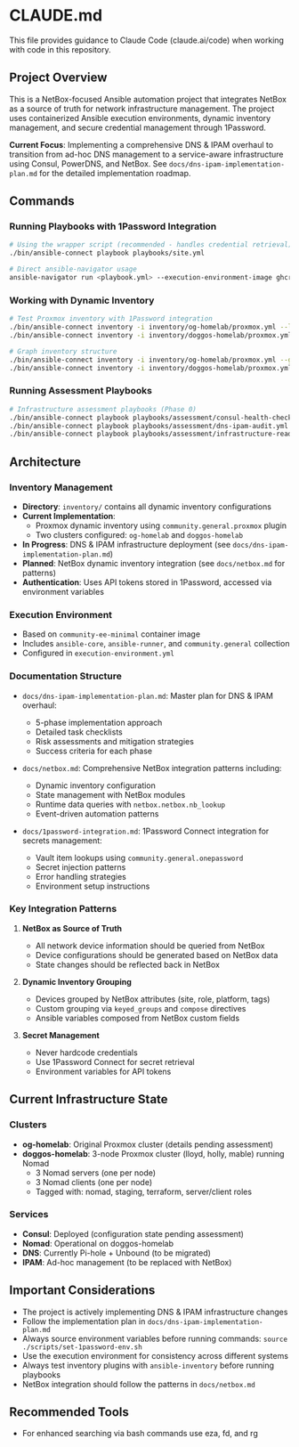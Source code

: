 # CLAUDE.md

This file provides guidance to Claude Code (claude.ai/code) when working with code in this repository.

## Project Overview

This is a NetBox-focused Ansible automation project that integrates NetBox as a source of truth for network infrastructure management. The project uses containerized Ansible execution environments, dynamic inventory management, and secure credential management through 1Password.

**Current Focus**: Implementing a comprehensive DNS & IPAM overhaul to transition from ad-hoc DNS management to a service-aware infrastructure using Consul, PowerDNS, and NetBox. See `docs/dns-ipam-implementation-plan.md` for the detailed implementation roadmap.

## Commands

### Running Playbooks with 1Password Integration
```bash
# Using the wrapper script (recommended - handles credential retrieval)
./bin/ansible-connect playbook playbooks/site.yml

# Direct ansible-navigator usage
ansible-navigator run <playbook.yml> --execution-environment-image ghcr.io/ansible-community/community-ee-minimal:latest --mode stdout
```

### Working with Dynamic Inventory
```bash
# Test Proxmox inventory with 1Password integration
./bin/ansible-connect inventory -i inventory/og-homelab/proxmox.yml --list
./bin/ansible-connect inventory -i inventory/doggos-homelab/proxmox.yml --list

# Graph inventory structure
./bin/ansible-connect inventory -i inventory/og-homelab/proxmox.yml --graph
./bin/ansible-connect inventory -i inventory/doggos-homelab/proxmox.yml --graph
```

### Running Assessment Playbooks
```bash
# Infrastructure assessment playbooks (Phase 0)
./bin/ansible-connect playbook playbooks/assessment/consul-health-check.yml
./bin/ansible-connect playbook playbooks/assessment/dns-ipam-audit.yml
./bin/ansible-connect playbook playbooks/assessment/infrastructure-readiness.yml
```

## Architecture

### Inventory Management
- **Directory**: `inventory/` contains all dynamic inventory configurations
- **Current Implementation**: 
  - Proxmox dynamic inventory using `community.general.proxmox` plugin
  - Two clusters configured: `og-homelab` and `doggos-homelab`
- **In Progress**: DNS & IPAM infrastructure deployment (see `docs/dns-ipam-implementation-plan.md`)
- **Planned**: NetBox dynamic inventory integration (see `docs/netbox.md` for patterns)
- **Authentication**: Uses API tokens stored in 1Password, accessed via environment variables

### Execution Environment
- Based on `community-ee-minimal` container image
- Includes `ansible-core`, `ansible-runner`, and `community.general` collection
- Configured in `execution-environment.yml`

### Documentation Structure
- `docs/dns-ipam-implementation-plan.md`: Master plan for DNS & IPAM overhaul:
  - 5-phase implementation approach
  - Detailed task checklists
  - Risk assessments and mitigation strategies
  - Success criteria for each phase

- `docs/netbox.md`: Comprehensive NetBox integration patterns including:
  - Dynamic inventory configuration
  - State management with NetBox modules
  - Runtime data queries with `netbox.netbox.nb_lookup`
  - Event-driven automation patterns
  
- `docs/1password-integration.md`: 1Password Connect integration for secrets management:
  - Vault item lookups using `community.general.onepassword`
  - Secret injection patterns
  - Error handling strategies
  - Environment setup instructions

### Key Integration Patterns

1. **NetBox as Source of Truth**
   - All network device information should be queried from NetBox
   - Device configurations should be generated based on NetBox data
   - State changes should be reflected back in NetBox

2. **Dynamic Inventory Grouping**
   - Devices grouped by NetBox attributes (site, role, platform, tags)
   - Custom grouping via `keyed_groups` and `compose` directives
   - Ansible variables composed from NetBox custom fields

3. **Secret Management**
   - Never hardcode credentials
   - Use 1Password Connect for secret retrieval
   - Environment variables for API tokens

## Current Infrastructure State

### Clusters
- **og-homelab**: Original Proxmox cluster (details pending assessment)
- **doggos-homelab**: 3-node Proxmox cluster (lloyd, holly, mable) running Nomad
  - 3 Nomad servers (one per node)
  - 3 Nomad clients (one per node)
  - Tagged with: nomad, staging, terraform, server/client roles

### Services
- **Consul**: Deployed (configuration state pending assessment)
- **Nomad**: Operational on doggos-homelab
- **DNS**: Currently Pi-hole + Unbound (to be migrated)
- **IPAM**: Ad-hoc management (to be replaced with NetBox)

## Important Considerations

- The project is actively implementing DNS & IPAM infrastructure changes
- Follow the implementation plan in `docs/dns-ipam-implementation-plan.md`
- Always source environment variables before running commands: `source ./scripts/set-1password-env.sh`
- Use the execution environment for consistency across different systems
- Always test inventory plugins with `ansible-inventory` before running playbooks
- NetBox integration should follow the patterns in `docs/netbox.md`

## Recommended Tools

- For enhanced searching via bash commands use eza, fd, and rg